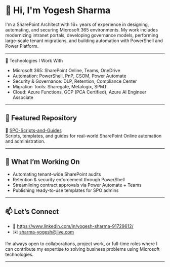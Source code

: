 # 👋 Hi, I'm Yogesh Sharma

I'm a SharePoint Architect with 16+ years of experience in designing, automating, and securing Microsoft 365 environments. My work includes modernizing intranet portals, developing governance models, performing large-scale tenant migrations, and building automation with PowerShell and Power Platform.

---

 🔧 Technologies I Work With

- Microsoft 365: SharePoint Online, Teams, OneDrive
- Automation: PowerShell, PnP, CSOM, Power Automate
- Security & Governance: DLP, Retention, Compliance Center
- Migration Tools: Sharegate, Metalogix, SPMT
- Cloud: Azure Functions, GCP (PCA Certified), Azure AI Engineer Associate

---

## 📂 Featured Repository

🔗 [SPO-Scripts-and-Guides](https://github.com/Yogeshoncloud/SPO-Scripts-and-Guides)  
Scripts, templates, and guides for real-world SharePoint Online automation and administration.

---

## 🧠 What I’m Working On

- Automating tenant-wide SharePoint audits  
- Retention & security enforcement through PowerShell  
- Streamlining contract approvals via Power Automate + Teams  
- Publishing ready-to-use templates for SPO admins

---

## 📫 Let’s Connect

- 🔗 https://www.linkedin.com/in/yogesh-sharma-91729612/
- ✉️ sharma-yogesh@live.com

I’m always open to collaborations, project work, or full-time roles where I can contribute my expertise to solving business problems using Microsoft technologies.

---
